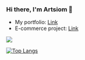 ### Hi there, I'm Artsiom 👋

- My portfolio: [Link](https://bit.ly/3zzq5hD)
- E-commerce project: [Link](https://bit.ly/3cvG8Un)

<img src="https://www.codewars.com/users/RockStar666/badges/large">

[![Top Langs](https://github-readme-stats.vercel.app/api/top-langs/?username=RockStar666by&layout=compact)](https://github.com/RockStar666by)

<!--
**RockStar666by/RockStar666by** is a ✨ _special_ ✨ repository because its `README.md` (this file) appears on your GitHub profile.

Here are some ideas to get you started:

- 🔭 I’m currently working on ...
- 🌱 I’m currently learning ...
- 👯 I’m looking to collaborate on ...
- 🤔 I’m looking for help with ...
- 💬 Ask me about ...
- 📫 How to reach me: ...
- 😄 Pronouns: ...
- ⚡ Fun fact: ...
-->
